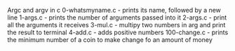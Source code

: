 Argc and argv in c
0-whatsmyname.c - prints its name, followed by a new line
1-args.c - prints the number of arguments passed into it
2-args.c - print all the arguments it receives
3-mul.c - multipy two numbers in arg and print the result to terminal
4-add.c - adds positive numbers
100-change.c - prints the minimum number of a coin to make change fo an amount of money
